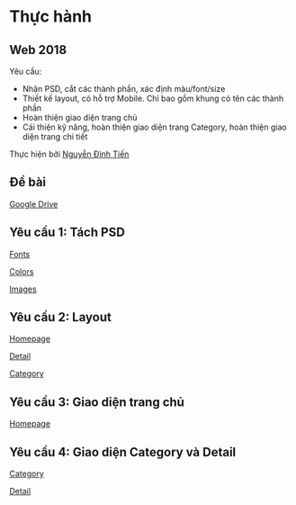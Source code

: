 # **Thực hành**
## **Web 2018**

Yêu cầu: 
- Nhận PSD, cắt các thành phần, xác định màu/font/size
- Thiết kế layout, có hỗ trợ Mobile. Chỉ bao gồm khung có tên các thành phần
- Hoàn thiện giao diện trang chủ
- Cải thiện kỹ năng, hoàn thiện giao diện trang Category, hoàn thiện giao diện trang chi tiết

Thực hiện bởi [Nguyễn Đình Tiến](https://github.com/dinhtien12298)

## Đề bài
[Google Drive](https://drive.google.com/drive/u/0/folders/1DnlNLLxEuz27R3nJ5rEI2iKPdF8qzlop)

## Yêu cầu 1: Tách PSD

[Fonts](https://dinhtien12298.github.io/web2018/elements/fonts.html)

[Colors](https://dinhtien12298.github.io/web2018/elements/colors.html)

[Images](https://dinhtien12298.github.io/web2018/elements/images.html)

## Yêu cầu 2: Layout

[Homepage](https://dinhtien12298.github.io/web2018/images/layout/homepage.png)

[Detail](https://dinhtien12298.github.io/web2018/images/layout/detail.png)

[Category](https://dinhtien12298.github.io/web2018/images/layout/category.png)

## Yêu cầu 3: Giao diện trang chủ

[Homepage](https://dinhtien12298.github.io/web2018/homepage.html)

## Yêu cầu 4: Giao diện Category và Detail

[Category](https://dinhtien12298.github.io/web2018/category.html)

[Detail](https://dinhtien12298.github.io/web2018/detail.html)

